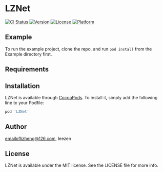 # LZNet

[![CI Status](https://img.shields.io/travis/emailoflizheng@126.com/LZNet.svg?style=flat)](https://travis-ci.org/emailoflizheng@126.com/LZNet)
[![Version](https://img.shields.io/cocoapods/v/LZNet.svg?style=flat)](https://cocoapods.org/pods/LZNet)
[![License](https://img.shields.io/cocoapods/l/LZNet.svg?style=flat)](https://cocoapods.org/pods/LZNet)
[![Platform](https://img.shields.io/cocoapods/p/LZNet.svg?style=flat)](https://cocoapods.org/pods/LZNet)

## Example

To run the example project, clone the repo, and run `pod install` from the Example directory first.

## Requirements

## Installation

LZNet is available through [CocoaPods](https://cocoapods.org). To install
it, simply add the following line to your Podfile:

```ruby
pod 'LZNet'
```

## Author

emailoflizheng@126.com, leezen

## License

LZNet is available under the MIT license. See the LICENSE file for more info.
